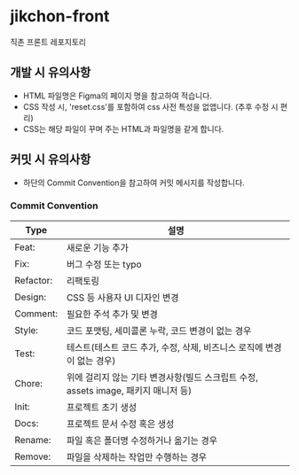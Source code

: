 # jikchon-front
직촌 프론트 레포지토리

## 개발 시 유의사항
* HTML 파일명은 Figma의 페이지 명을 참고하여 적습니다.
* CSS 작성 시, 'reset.css'를 포함하여 css 사전 특성을 없앱니다. (추후 수정 시 편리)
* CSS는 해당 파일이 꾸며 주는 HTML과 파일명을 같게 합니다.

## 커밋 시 유의사항
* 하단의 Commit Convention을 참고하여 커밋 메시지를 작성합니다.

### Commit Convention
|Type|설명|
|--|--|
|Feat:|새로운 기능 추가|
|Fix:	|버그 수정 또는 typo|
|Refactor:	|리팩토링|
|Design:	|CSS 등 사용자 UI 디자인 변경|
|Comment:	|필요한 주석 추가 및 변경|
|Style:	|코드 포맷팅, 세미콜론 누락, 코드 변경이 없는 경우|
|Test:	|테스트(테스트 코드 추가, 수정, 삭제, 비즈니스 로직에 변경이 없는 경우)|
|Chore:	|위에 걸리지 않는 기타 변경사항(빌드 스크립트 수정, assets image, 패키지 매니저 등)|
|Init:	|프로젝트 초기 생성|
|Docs: |프로젝트 문서 수정 혹은 생성|
|Rename:	|파일 혹은 폴더명 수정하거나 옮기는 경우|
|Remove:|	파일을 삭제하는 작업만 수행하는 경우|